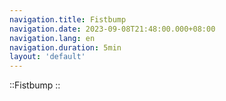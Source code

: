 ```yaml
---
navigation.title: Fistbump
navigation.date: 2023-09-08T21:48:00.000+08:00
navigation.lang: en
navigation.duration: 5min
layout: 'default'
---
```


::Fistbump
::

<br />

